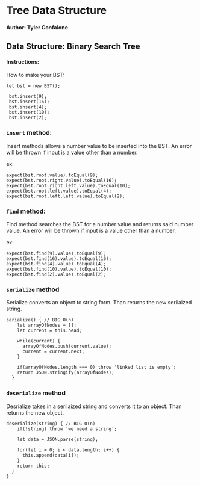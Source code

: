 # Tree Data Structure
#### Author: Tyler Confalone

## Data Structure: Binary Search Tree
#### Instructions:
 How to make your BST:
 ```
 let bst = new BST();

  bst.insert(9);
  bst.insert(16);
  bst.insert(4);
  bst.insert(10);
  bst.insert(2);
 ```
### `insert` method: 
Insert methods allows a number value to be inserted into the BST.  An error will be thrown if input is a value other than a number.

ex:
  ```
  expect(bst.root.value).toEqual(9);
  expect(bst.root.right.value).toEqual(16);
  expect(bst.root.right.left.value).toEqual(10);     
  expect(bst.root.left.value).toEqual(4);
  expect(bst.root.left.left.value).toEqual(2);
  ```

### `find` method:
Find method searches the BST for a number value and returns said number value.  An error will be thrown if input is a value other than a number.

ex:
```
expect(bst.find(9).value).toEqual(9);
expect(bst.find(16).value).toEqual(16);
expect(bst.find(4).value).toEqual(4);
expect(bst.find(10).value).toEqual(10);
expect(bst.find(2).value).toEqual(2);
```
### `serialize` method

Serialize converts an object to string form.  Than returns the new serilaized string.
```
serialize() { // BIG O(n)
    let arrayOfNodes = [];
    let current = this.head;

    while(current) {
      arrayOfNodes.push(current.value);
      current = current.next;
    }

    if(arrayOfNodes.length === 0) throw 'linked list is empty';
    return JSON.stringify(arrayOfNodes);
  }
```

### `deserialize` method

Desrialize takes in a serilaized string and converts it to an object.  Than returns the new object.
```
deserialize(string) { // BIG O(n)
    if(!string) throw 'we need a string';

    let data = JSON.parse(string);

    for(let i = 0; i < data.length; i++) {
      this.append(data[i]);
    }
    return this;
  }
}
```
